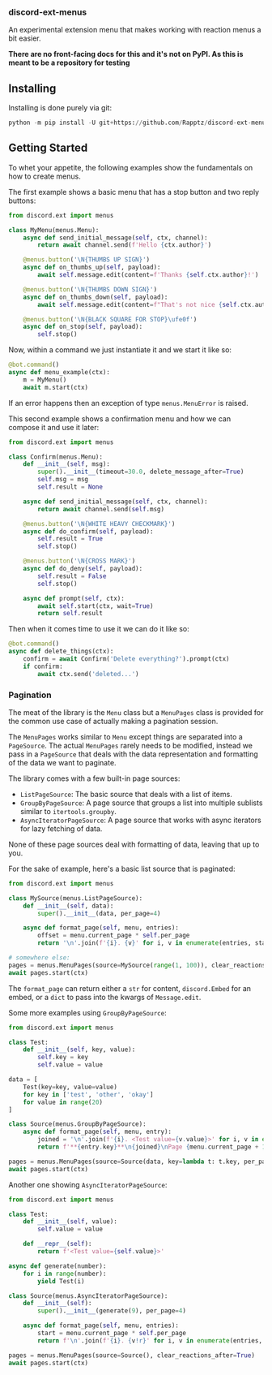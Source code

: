 ### discord-ext-menus

An experimental extension menu that makes working with reaction menus a bit easier.

**There are no front-facing docs for this and it's not on PyPI. As this is meant to be a repository for testing**

## Installing

Installing is done purely via git:

```py
python -m pip install -U git+https://github.com/Rapptz/discord-ext-menus
```

## Getting Started

To whet your appetite, the following examples show the fundamentals on how to create menus.

The first example shows a basic menu that has a stop button and two reply buttons:

```py
from discord.ext import menus

class MyMenu(menus.Menu):
    async def send_initial_message(self, ctx, channel):
        return await channel.send(f'Hello {ctx.author}')

    @menus.button('\N{THUMBS UP SIGN}')
    async def on_thumbs_up(self, payload):
        await self.message.edit(content=f'Thanks {self.ctx.author}!')

    @menus.button('\N{THUMBS DOWN SIGN}')
    async def on_thumbs_down(self, payload):
        await self.message.edit(content=f"That's not nice {self.ctx.author}...")

    @menus.button('\N{BLACK SQUARE FOR STOP}\ufe0f')
    async def on_stop(self, payload):
        self.stop()
```

Now, within a command we just instantiate it and we start it like so:

```py
@bot.command()
async def menu_example(ctx):
    m = MyMenu()
    await m.start(ctx)
```

If an error happens then an exception of type `menus.MenuError` is raised.

This second example shows a confirmation menu and how we can compose it and use it later:

```py
from discord.ext import menus

class Confirm(menus.Menu):
    def __init__(self, msg):
        super().__init__(timeout=30.0, delete_message_after=True)
        self.msg = msg
        self.result = None

    async def send_initial_message(self, ctx, channel):
        return await channel.send(self.msg)

    @menus.button('\N{WHITE HEAVY CHECKMARK}')
    async def do_confirm(self, payload):
        self.result = True
        self.stop()

    @menus.button('\N{CROSS MARK}')
    async def do_deny(self, payload):
        self.result = False
        self.stop()

    async def prompt(self, ctx):
        await self.start(ctx, wait=True)
        return self.result
```

Then when it comes time to use it we can do it like so:

```py
@bot.command()
async def delete_things(ctx):
    confirm = await Confirm('Delete everything?').prompt(ctx)
    if confirm:
        await ctx.send('deleted...')
```

### Pagination

The meat of the library is the `Menu` class but a `MenuPages` class is provided for the common use case of actually making a pagination session.

The `MenuPages` works similar to `Menu` except things are separated into a `PageSource`. The actual `MenuPages` rarely needs to be modified, instead we pass in a `PageSource` that deals with the data representation and formatting of the data we want to paginate.

The library comes with a few built-in page sources:

- `ListPageSource`: The basic source that deals with a list of items.
- `GroupByPageSource`: A page source that groups a list into multiple sublists similar to `itertools.groupby`.
- `AsyncIteratorPageSource`: A page source that works with async iterators for lazy fetching of data.

None of these page sources deal with formatting of data, leaving that up to you.

For the sake of example, here's a basic list source that is paginated:

```py
from discord.ext import menus

class MySource(menus.ListPageSource):
    def __init__(self, data):
        super().__init__(data, per_page=4)

    async def format_page(self, menu, entries):
        offset = menu.current_page * self.per_page
        return '\n'.join(f'{i}. {v}' for i, v in enumerate(entries, start=offset))

# somewhere else:
pages = menus.MenuPages(source=MySource(range(1, 100)), clear_reactions_after=True)
await pages.start(ctx)
```

The `format_page` can return either a `str` for content, `discord.Embed` for an embed, or a `dict` to pass into the kwargs of `Message.edit`.

Some more examples using `GroupByPageSource`:

```py
from discord.ext import menus

class Test:
    def __init__(self, key, value):
        self.key = key
        self.value = value

data = [
    Test(key=key, value=value)
    for key in ['test', 'other', 'okay']
    for value in range(20)
]

class Source(menus.GroupByPageSource):
    async def format_page(self, menu, entry):
        joined = '\n'.join(f'{i}. <Test value={v.value}>' for i, v in enumerate(entry.items, start=1))
        return f'**{entry.key}**\n{joined}\nPage {menu.current_page + 1}/{self.get_max_pages()}'

pages = menus.MenuPages(source=Source(data, key=lambda t: t.key, per_page=12), clear_reactions_after=True)
await pages.start(ctx)
```

Another one showing `AsyncIteratorPageSource`:

```py
from discord.ext import menus

class Test:
    def __init__(self, value):
        self.value = value

    def __repr__(self):
        return f'<Test value={self.value}>'

async def generate(number):
    for i in range(number):
        yield Test(i)

class Source(menus.AsyncIteratorPageSource):
    def __init__(self):
        super().__init__(generate(9), per_page=4)

    async def format_page(self, menu, entries):
        start = menu.current_page * self.per_page
        return f'\n'.join(f'{i}. {v!r}' for i, v in enumerate(entries, start=start))

pages = menus.MenuPages(source=Source(), clear_reactions_after=True)
await pages.start(ctx)
```
